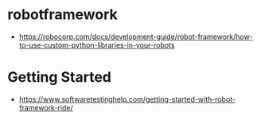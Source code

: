 # robotframework
- https://robocorp.com/docs/development-guide/robot-framework/how-to-use-custom-python-libraries-in-your-robots

# Getting Started
- https://www.softwaretestinghelp.com/getting-started-with-robot-framework-ride/
